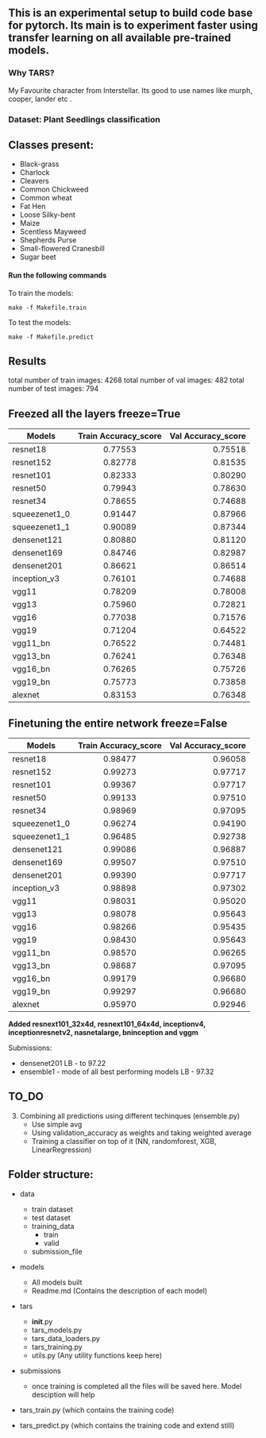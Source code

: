## This is an experimental setup to build code base for pytorch. Its main is to experiment faster using transfer learning on all available pre-trained models.


### Why TARS?
My Favourite character from Interstellar. Its good to use names like murph, cooper, lander etc .



### Dataset: Plant Seedlings classification

Classes present:
-----------------
- Black-grass
- Charlock
- Cleavers
- Common Chickweed
- Common wheat
- Fat Hen
- Loose Silky-bent
- Maize
- Scentless Mayweed
- Shepherds Purse
- Small-flowered Cranesbill
- Sugar beet

#### Run the following commands
To train the models:
```
make -f Makefile.train
```

To test the models:
```
make -f Makefile.predict
```


## Results
total number of train images: 4268
total number of val images: 482
total number of test images: 794

## Freezed all the layers freeze=True

Models        | Train Accuracy_score |    Val Accuracy_score |
------------- | :------------------: | --------------------: |
resnet18      |    0.77553           |    0.75518            |
resnet152     |    0.82778           |    0.81535            |
resnet101     |    0.82333           |    0.80290            |
resnet50      |    0.79943           |    0.78630            |
resnet34      |    0.78655           |    0.74688            |
squeezenet1_0 |    0.91447           |    0.87966            |
squeezenet1_1 |    0.90089           |    0.87344            |
densenet121   |    0.80880           |    0.81120            |
densenet169   |    0.84746           |    0.82987            |
densenet201   |    0.86621           |    0.86514            |
inception_v3  |    0.76101           |    0.74688            |
vgg11         |    0.78209           |    0.78008            |
vgg13         |    0.75960           |    0.72821            |
vgg16         |    0.77038           |    0.71576            |
vgg19         |    0.71204           |    0.64522            |
vgg11_bn      |    0.76522           |    0.74481            |
vgg13_bn      |    0.76241           |    0.76348            |
vgg16_bn      |    0.76265           |    0.75726            |
vgg19_bn      |    0.75773           |    0.73858            |
alexnet       |    0.83153           |    0.76348            |


## Finetuning the entire network freeze=False
Models        | Train Accuracy_score |    Val Accuracy_score |
------------- | :------------------: | ----------------------:
resnet18      |    0.98477           |    0.96058            |
resnet152     |    0.99273           |    0.97717            |
resnet101     |    0.99367           |    0.97717            |
resnet50      |    0.99133           |    0.97510            |
resnet34      |    0.98969           |    0.97095            |
squeezenet1_0 |    0.96274           |    0.94190            |
squeezenet1_1 |    0.96485           |    0.92738            |
densenet121   |    0.99086           |    0.96887            |
densenet169   |    0.99507           |    0.97510            |
densenet201   |    0.99390           |    0.97717            |
inception_v3  |    0.98898           |    0.97302            |
vgg11         |    0.98031           |    0.95020            |
vgg13         |    0.98078           |    0.95643            |
vgg16         |    0.98266           |    0.95435            |
vgg19         |    0.98430           |    0.95643            |
vgg11_bn      |    0.98570           |    0.96265            |
vgg13_bn      |    0.98687           |    0.97095            |
vgg16_bn      |    0.99179           |    0.96680            |
vgg19_bn      |    0.99297           |    0.96680            |
alexnet       |    0.95970           |    0.92946            |


**Added resnext101_32x4d, resnext101_64x4d, inceptionv4, inceptionresnetv2, nasnetalarge, bninception and vggm**

Submissions:
- densenet201 LB - to 97.22
- ensemble1 - mode of all best performing models LB - 97.32

## TO_DO
3) Combining all predictions using different techinques (ensemble.py)
    - Use simple avg
    - Using validation_accuracy as weights and taking weighted average
    - Training a classifier on top of it (NN, randomforest, XGB, LinearRegression)    

Folder structure:
-----------------
- data
    - train dataset
    - test dataset
    - training_data
        - train
        - valid
    - submission_file

- models
    - All models built
    - Readme.md (Contains the description of each model)
- tars
    - __init__.py
    - tars_models.py
    - tars_data_loaders.py
    - tars_training.py
    - utils.py (Any utility functions keep here)
- submissions
    - once training is completed all the files will be saved here. Model desciption will help
- tars_train.py (which contains the training code)
- tars_predict.py (which contains the training code and extend still)
